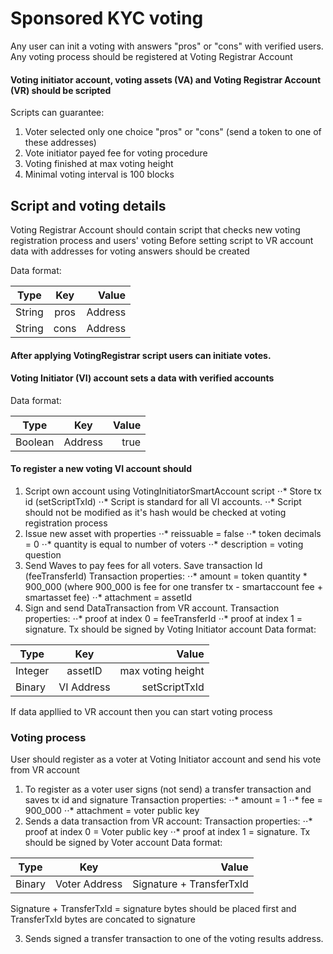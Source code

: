 # Sponsored KYC voting


Any user can init a voting with answers "pros" or "cons" with verified users.
Any voting process should be registered at Voting Registrar Account 

#### Voting initiator account, voting assets (VA) and Voting Registrar Account (VR) should be scripted
Scripts can guarantee:
1. Voter selected only one choice "pros" or "cons" (send a token to one of these addresses)
2. Vote initiator payed fee for voting procedure
3. Voting finished at max voting height
4. Minimal voting interval is 100 blocks
  
  
## Script and voting details

Voting Registrar Account should contain script that checks new voting registration process and users' voting
Before setting script to VR account data with addresses for voting answers should be created

Data format:  

| Type      | Key      | Value     |
| --------- |:--------:| ---------:|
| String    | pros     |  Address  |
| String    | cons     |  Address  |

#### After applying VotingRegistrar script users can initiate votes.

#### Voting Initiator (VI) account sets a data with verified accounts

Data format:

| Type      | Key       | Value     |
| --------- |:---------:| ---------:|
| Boolean   | Address   |  true     |

#### To register a new voting VI account should
1. Script own account using VotingInitiatorSmartAccount script
⋅⋅* Store tx id (setScriptTxId)
⋅⋅* Script is standard for all VI accounts.
⋅⋅* Script should not be modified as it's hash would be checked at voting registration process
2. Issue new asset with properties
⋅⋅* reissuable  = false
⋅⋅* token decimals = 0
⋅⋅* quantity is equal to number of voters
⋅⋅* description = voting question
3. Send Waves to pay fees for all voters. Save transaction Id (feeTransferId) 
Transaction properties:
⋅⋅* amount = token quantity * 900_000 (where 900_000 is fee for one transfer tx - smartaccount fee + smartasset fee)
⋅⋅* attachment = assetId 
4. Sign and send DataTransaction from VR account.
Transaction properties:
⋅⋅* proof at index 0 = feeTransferId
⋅⋅* proof at index 1 = signature. Tx should be signed by Voting Initiator account
Data format:

| Type      | Key        | Value             |
| --------- |:----------:| -----------------:|
| Integer   | assetID    | max voting height |
| Binary    | VI Address | setScriptTxId     |

If data appllied to VR account then you can start voting process

### Voting process
User should register as a voter at Voting Initiator account and send his vote from VR account
1. To register as a voter user signs (not send) a transfer transaction and saves tx id and signature
Transaction properties:
⋅⋅* amount = 1
⋅⋅* fee = 900_000
⋅⋅* attachment = voter public key
2. Sends a data transaction from VR account:
Transaction properties:
⋅⋅* proof at index 0 = Voter public key
⋅⋅* proof at index 1 = signature. Tx should be signed by Voter account 
Data format:

| Type      | Key           | Value                        |
| --------- |:-------------:| ----------------------------:|
| Binary    | Voter Address | Signature + TransferTxId     |

 Signature + TransferTxId = signature bytes should be placed first and TransferTxId bytes are concated to signature

3. Sends signed a transfer transaction to one of the voting results address. 